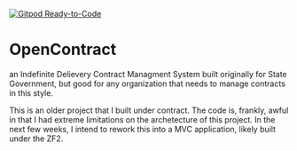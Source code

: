 [![Gitpod Ready-to-Code](https://img.shields.io/badge/Gitpod-Ready--to--Code-blue?logo=gitpod)](https://gitpod.io/#https://github.com/weatheredwatcher/OpenContract) 

OpenContract
============

an Indefinite Delievery Contract Managment System built originally for State Government, 
but good for any organization that needs to manage contracts in this style.

This is an older project that I built under contract.  The code is, frankly, awful in that I had extreme limitations on
the archetecture of this project.  In the next few weeks, I intend to rework this into a MVC application, likely built
under the ZF2.  
